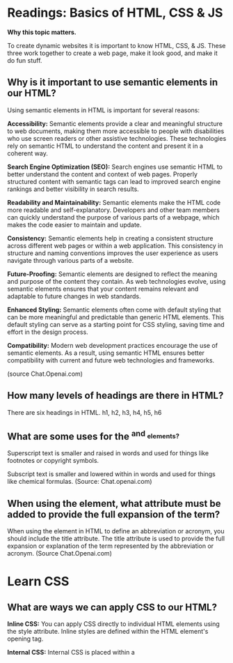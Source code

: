 # Readings: Basics of HTML, CSS & JS

**Why this topic matters.**

To create dynamic websites it is important to know HTML, CSS, & JS.  These three work together to create a web page, make it look good, and make it do fun stuff.

## Why is it important to use semantic elements in our HTML?

Using semantic elements in HTML is important for several reasons:

**Accessibility:** Semantic elements provide a clear and meaningful structure to web documents, making them more accessible to people with disabilities who use screen readers or other assistive technologies. These technologies rely on semantic HTML to understand the content and present it in a coherent way.

**Search Engine Optimization (SEO):** Search engines use semantic HTML to better understand the content and context of web pages. Properly structured content with semantic tags can lead to improved search engine rankings and better visibility in search results.

**Readability and Maintainability:** Semantic elements make the HTML code more readable and self-explanatory. Developers and other team members can quickly understand the purpose of various parts of a webpage, which makes the code easier to maintain and update.

**Consistency:** Semantic elements help in creating a consistent structure across different web pages or within a web application. This consistency in structure and naming conventions improves the user experience as users navigate through various parts of a website.

**Future-Proofing:** Semantic elements are designed to reflect the meaning and purpose of the content they contain. As web technologies evolve, using semantic elements ensures that your content remains relevant and adaptable to future changes in web standards.

**Enhanced Styling:** Semantic elements often come with default styling that can be more meaningful and predictable than generic HTML elements. This default styling can serve as a starting point for CSS styling, saving time and effort in the design process.

**Compatibility:** Modern web development practices encourage the use of semantic elements. As a result, using semantic HTML ensures better compatibility with current and future web technologies and frameworks.

(source Chat.Openai.com)

## How many levels of headings are there in HTML?

There are six headings in HTML. h1, h2, h3, h4, h5, h6

## What are some uses for the <sup> and <sub> elements?

Superscript text is smaller and raised in words and used for things like footnotes or copyright symbols.

Subscript text is smaller and lowered within in words and used for things like chemical formulas. (Source: Chat.openai.com)

## When using the <abbr> element, what attribute must be added to provide the full expansion of the term?

When using the <abbr> element in HTML to define an abbreviation or acronym, you should include the title attribute. The title attribute is used to provide the full expansion or explanation of the term represented by the abbreviation or acronym. (Source Chat.Openai.com)

# Learn CSS

## What are ways we can apply CSS to our HTML?

**Inline CSS:** You can apply CSS directly to individual HTML elements using the style attribute. Inline styles are defined within the HTML element's opening tag. 

**Internal CSS:** Internal CSS is placed within a <style> element in the HTML document's <head> section. It applies styles to elements throughout the document.

**External CSS:** External CSS involves placing CSS rules in a separate external file (usually with a .css extension) and linking it to the HTML document using the <link> element in the <head> section. 

**CSS Frameworks and Libraries:** You can use CSS frameworks like Bootstrap, Foundation, or Materialize, which provide pre-designed styles and components that you can apply to your HTML by including their CSS files and using their classes.

**CSS Preprocessors:** CSS preprocessors like Sass or Less allow you to write CSS in a more structured and efficient way with features like variables, nesting, and functions. You compile these preprocessor files into standard CSS for use in your HTML.

**Inline Stylesheet:** You can also define styles directly in the HTML document using the <style> element within the <head>. This is similar to internal CSS but kept separate for better organization.

**JavaScript and Inline Styles:** You can apply styles to HTML elements dynamically using JavaScript by modifying the style property of the element. This is useful for adding or changing styles based on user interactions or other dynamic events.(Source Chat.Openai.com)

## Why should we avoid using inline styles?

While there are situations where inline styles may be appropriate (e.g., quick prototyping, one-off styling adjustments), it is generally recommended to use external or internal CSS for most styling needs. This approach promotes maintainability, reusability, and a more organized codebase, which is essential for web development projects of any significant size or complexity. (chat.openai.com)

# Review the block of code below and answer the following questions:
h2 {
     color: black;
     padding: 5px;
   }


## What is representing the selector?

h2

## Which components are the CSS declarations?

The CSS declarations are the individual style rules enclosed within the curly braces. In this code, there are two CSS declarations:

color and black This is the first CSS declaration. It sets the text color property of the selected h2 elements to black.

padding 5px This is the second CSS declaration. It sets the padding property of the selected h2 elements to 5 pixels.

Each declaration consists of a property (e.g., color or padding) followed by a colon (:) and a value (e.g., black or 5px). These declarations define how the selected elements should be styled. Multiple declarations can be included within the same set of curly braces for a single selector to apply multiple styles to the selected elements. (Source: chat.openai.com)

## Which components are considered properties?

The components considered as properties are:

color, This is a CSS property that defines the text color of the selected elements, in this case, the h2 elements. It is set to the value black.

padding, This is another CSS property that defines the padding around the content of the selected elements. It specifies the spacing between the content and the element's borders. In this example, it is set to 5px. (Source chat.openai.com)

# Learn JavaScript

## What data type is a sequence of text enclosed in single quote marks?

In JavaScript, a sequence of text enclosed in single quotes (' ') is known as a string. Strings are used to represent and manipulate textual data. They can contain letters, numbers, symbols, and spaces, and they are one of the basic data types in JavaScript. (Source: chat.openai.com)

## List 4 types of JavaScript operators.

1. **Arithmetic Operators:** These operators perform mathematical operations on numeric values. Common arithmetic operators include addition (+), subtraction (-), multiplication (*), division (/), and modulus (%) for finding the remainder of division.

2. **Comparison Operators:** These operators are used to compare values and return Boolean results (true or false). Common comparison operators include equality (== or === for strict equality), inequality (!= or !== for strict inequality), greater than (>), less than (<), greater than or equal to (>=), and less than or equal to (<=).

3. **Logical Operators:** Logical operators are used to combine or modify Boolean values. Common logical operators include AND (&&), OR (||), and NOT (!).

4. **Assignment Operators:** Assignment operators are used to assign values to variables. Common assignment operators include the assignment operator (=), which assigns a value to a variable, and compound assignment operators like +=, -=, *=, /=, and %=, which combine an operation with the assignment. (source chat.openai.com)

## Describe a real world Problem you could solve with a Function.

You could create a website that catalogs baseball cards.  Use of JS operators could be used to search and retrieve baseball cards and link them to value sites.  

**An if statement checks a __ and if it evaluates to ___, then the code block will execute.**

condition. else

**What is the use of an else if?**

The else if statement in JavaScript is used to check additional conditions when the initial if condition evaluates to false. It allows you to create a chain of conditional statements to handle multiple cases or options.

**List 3 different types of comparison operators.**

1. **Equality Operator (==):** The equality operator checks if two values are equal, regardless of their data types. If the values are equivalent, it returns true, otherwise, it returns false. For strict equality (considering both value and data type), you can use ===.

2. **Inequality Operator (!=):** The inequality operator checks if two values are not equal. If the values are not equal, it returns true, otherwise, it returns false. For strict inequality (considering both value and data type), you can use !==.

3. **Greater Than Operator (>) and Less Than Operator (<):** These operators are used to compare numeric values. The greater than operator (>) checks if the value on the left is greater than the value on the right. The less than operator (<) checks if the value on the left is less than the value on the right.

**What is the difference between the logical operator && and ||?**

The logical operators && (logical AND) and || (logical OR) are used to combine and evaluate boolean expressions in JavaScript. Here's the key difference between them:

**Logical AND (&&):**

The && operator returns true if both operands (expressions) on its left and right side are true.
If any one of the operands is false, the entire expression evaluates to false.
It's often used to ensure that multiple conditions must all be true for a statement to execute.

**Logical OR (||):**

The || operator returns true if at least one of its operands (expressions) on its left or right side is true.
If both operands are false, the entire expression evaluates to false.
It's often used to provide alternatives or to check if at least one condition is true.

In summary, && requires both conditions to be true for the result to be true, while || only requires one of the conditions to be true for the result to be true. These operators are fundamental for creating conditional logic and controlling the flow of your JavaScript programs based on different conditions. (source chat.openai.com)
